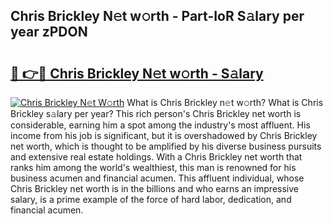 ## Chris Brickley N𝚎t w𝚘rth - Part-IoR S𝚊lary per year zPDON

# <h2><a href="http://gc3cl9y.nevu.top/?p=Chris+Brickley">🔗 👉🔴 Chris Brickley N𝚎t w𝚘rth - S𝚊lary</a></h2>

[![Chris Brickley N𝚎t W𝚘rth](https://i.imgur.com/Oavwk0R.jpeg)](http://gc3cl9y.nevu.top/?p=Chris+Brickley)
What is Chris Brickley n𝚎t w𝚘rth? What is Chris Brickley s𝚊lary per year?
This rich person's Chris Brickley net worth is considerable, earning him a spot among the industry's most affluent. His income from his job is significant, but it is overshadowed by Chris Brickley net worth, which is thought to be amplified by his diverse business pursuits and extensive real estate holdings. With a Chris Brickley net worth that ranks him among the world's wealthiest, this man is renowned for his business acumen and financial acumen. This affluent individual, whose Chris Brickley net worth is in the billions and who earns an impressive salary, is a prime example of the force of hard labor, dedication, and financial acumen.
